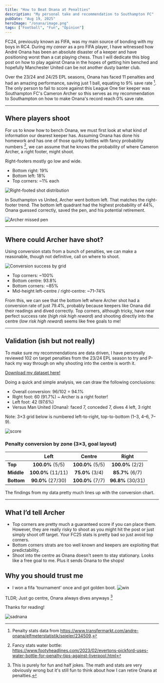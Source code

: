 ```yaml
---
title: "How to Beat Onana at Penalties"
description: "My personal take and recommendation to Southampton FC"
pubDate: "Aug 19, 2025"
heroImage: "/onana/image.png"
tags: ["Football", "Fun", "Opinion"]
---
```


FC24, previously known as FIFA, was my main source of bonding with my boys in RC4. During my *career* as a pro FIFA player, I have witnessed how André Onana has been an absolute disaster of a keeper and have positioning worst than a cat playing chess. Thus I will dedicate this blog post on how to play against Onana in the hopes of getting him benched and hopefully Manchester United can be not another dusty banter club.

Over the 23/24 and 24/25 EPL seasons, Onana has faced 11 penalties and had an amazing performance, saving just 1 ball, equating to 9% save rate [^1]. The only person to fail to score against this League One tier keeper was Southampton FC's Cameron Archer so this serves as my recommendation to Southampton on how to make Onana's record reach 0% save rate.

[^1]: Penalty stats data from https://www.transfermarkt.com/andre-onana/elfmeterstatistik/spieler/234509.

---

## Where players shoot
For us to know how to bench Onana, we must first look at what kind of information our dearest keeper has. Assuming Onana has done his homework and has one of those quirky bottles with fancy probability numbers [^2], we can assume that he knows the probability of where Cameron Archer, a right footer, might shoot.

[^2]: Fancy stats water bottle: https://www.footyheadlines.com/2023/02/evertons-pickford-uses-water-bottle-for-penalty-tips-against-liverpool.html

Right-footers mostly go low and wide.

- Bottom right: 19%
- Bottom left: 18%
- Top corners: ~1% each

![Right-footed shot distribution](/onana/probability.png)

In Southampton vs United, Archer went bottom left. That matches the right-footer trend. The bottom left quadrant had the highest probability of 44%, Onana guessed correctly, saved the pen, and his potential retirement.

![Archer missed pen](/onana/missed.png)

---

## Where could Archer have shot?
Using conversion stats from a bunch of penalties, we can make a reasonable, though not definitive, call on where to shoot.

![Conversion success by grid](/onana/success.png)

- Top corners: ~100%
- Bottom centre: 93.8%
- Bottom corners: ~85%
- Mid-height left-centre / right-centre: ~71–74%

From this, we can see that the bottom left where Archer shot had a conversion rate of just 79.4%, probably because keepers like Onana did their readings and dived correctly. Top corners, although tricky, have near perfect success rate (*high risk high reward*) and shooting directly into the centre (*low risk high reward*) seems like free goals to me!

---

## Validation (ish but not really)
To make sure my recommendations are data driven, I have personally reviewed 102 on target penalties from the 23/24 EPL season to try and P-hack my way through on why shooting into the centre is worth it.

[Download my dataset here!](/onana/EPL_23_24_pen_data.xlsx)

Doing a quick and simple analysis, we can draw the following conclusions:

- Overall conversion: 96/102 = 94.1%
- Right foot: 60 (91.7%) ~ Archer is a right footer!
- Left foot: 42 (97.6%)
- Versus Man United (Onana): faced 7, conceded 7, dives 4 left, 3 right

Note: 3×3 grid below is numbered left-to-right, top-to-bottom (1–3, 4–6, 7–9).

![score](/onana/score.png)

### Penalty conversion by zone (3×3, goal layout)

|            | **Left**        | **Centre**      | **Right**       |
|------------|:---------------:|:---------------:|:---------------:|
| **Top**    | **100.0%** (5/5) | **100.0%** (5/5) | **100.0%** (2/2) |
| **Middle** | **100.0%** (11/11) | **75.0%** (3/4)  | **85.7%** (6/7)  |
| **Bottom** | **90.0%** (27/30)  | **100.0%** (7/7) | **96.8%** (30/31)  |

The findings from my data pretty much lines up with the conversion chart.

---

## What I’d tell Archer
- Top corners are pretty much a guaranteed score if you can place them. However, they are really risky to shoot as you might hit the post or just simply shoot off target. Your FC25 stats is pretty bad so just avoid top corners.
- Bottom corners strats are too well known and keepers are exploiting that predictability.
- Shoot into the centre as Onana doesn't seem to stay stationary. Looks like a free goal to me. Plus it sends Onana to the shops!

## Why you should trust me
- I won a fifa 'tournament' once and got golden boot.
![win](/onana/trophy.jpg)


TLDR; Just go centre, Onana always dives anyways [^disc]

Thanks for reading!

![sadnana](/onana/sadnana.gif)

[^disc]: This is purely for fun and half jokes. The math and stats are very obviously wrong but it's still fun to think about how I can retire Onana at penalties.
